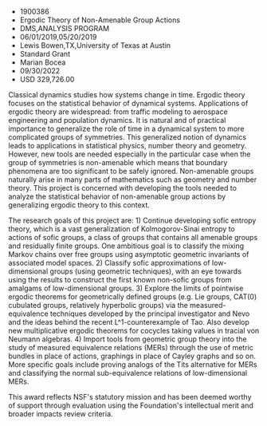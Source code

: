 
* 1900386
* Ergodic Theory of Non-Amenable Group Actions
* DMS,ANALYSIS PROGRAM
* 06/01/2019,05/20/2019
* Lewis Bowen,TX,University of Texas at Austin
* Standard Grant
* Marian Bocea
* 09/30/2022
* USD 329,726.00

Classical dynamics studies how systems change in time. Ergodic theory focuses on
the statistical behavior of dynamical systems. Applications of ergodic theory
are widespread: from traffic modeling to aerospace engineering and population
dynamics. It is natural and of practical importance to generalize the role of
time in a dynamical system to more complicated groups of symmetries. This
generalized notion of dynamics leads to applications in statistical physics,
number theory and geometry. However, new tools are needed especially in the
particular case when the group of symmetries is non-amenable which means that
boundary phenomena are too significant to be safely ignored. Non-amenable groups
naturally arise in many parts of mathematics such as geometry and number theory.
This project is concerned with developing the tools needed to analyze the
statistical behavior of non-amenable group actions by generalizing ergodic
theory to this context.

The research goals of this project are: 1) Continue developing sofic entropy
theory, which is a vast generalization of Kolmogorov-Sinai entropy to actions of
sofic groups, a class of groups that contains all amenable groups and residually
finite groups. One ambitious goal is to classify the mixing Markov chains over
free groups using asymptotic geometric invariants of associated model spaces. 2)
Classify sofic approximations of low-dimensional groups (using geometric
techniques), with an eye towards using the results to construct the first known
non-sofic groups from amalgams of low-dimensional groups. 3) Explore the limits
of pointwise ergodic theorems for geometrically defined groups (e.g. Lie groups,
CAT(0) cubulated groups, relatively hyperbolic groups) via the measured-
equivalence techniques developed by the principal investigator and Nevo and the
ideas behind the recent L^1-counterexample of Tao. Also develop new
multiplicative ergodic theorems for cocycles taking values in tracial von
Neumann algebras. 4) Import tools from geometric group theory into the study of
measured equivalence relations (MERs) through the use of metric bundles in place
of actions, graphings in place of Cayley graphs and so on. More specific goals
include proving analogs of the Tits alternative for MERs and classifying the
normal sub-equivalence relations of low-dimensional MERs.

This award reflects NSF's statutory mission and has been deemed worthy of
support through evaluation using the Foundation's intellectual merit and broader
impacts review criteria.

